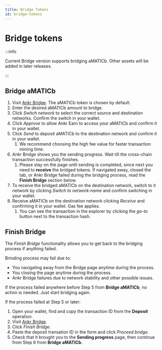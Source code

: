 ```yaml
---
title: Bridge Tokens
id: bridge-tokens
---
```


# Bridge tokens

:::info

Current Bridge version supports bridging aMATICb. Other assets will be added in later releases. 

:::

## Bridge aMATICb

1. Visit [Ankr Bridge](https://www.ankr.com/earn/bridge/). The aMATICb token is chosen by default. 
2. Enter the desired aMATICb amount to bridge.
3. Click *Switch network*  to select the correct source and destination networks. Confirm the switch in your wallet.
4. Click *Approve* to allow Ankr Earn to access your aMATICb and confirm it in your wallet.
5. Click *Send* to deposit aMATICb to the destination network and confirm it in your wallet.
   1. We recommend choosing the high fee value for faster transaction mining time.
6. Ankr Bridge shows you the sending progress. Wait till the cross-chain transaction successfully finishes. 
   1. Please stay on the page until sending is completed, since next you need to **receive** the bridged tokens. If navigated away, closed the tab, or Ankr Bridge failed during the bridging process, read the **Finish Bridge** section below.
7. To receive the bridged aMATICb on the destination network, switch to it network by clicking *Switch to network-name* and confirm switching in your wallet.
8. Receive aMATICb on the destination network clicking *Receive* and confirming it in your wallet. Gas fee applies.
   1. You can see the transaction in the explorer by clicking the *go-to* button next to the transaction hash.

## Finish Bridge

The *Finish Bridge* functionality allows you to get back to the bridging process if anything failed. 

Brinding process may fail due to: 
* You navigating away from the Bridge page anytime during the process.
* You closing the page anytime during the process.
* Ankr Bridge failures due to network stability and other possible issues. 

If the process failed anywhere before Step 5 from **Bridge aMATICb**, no action is needed. Just start bridging again.

If the process failed at Step 5 or later: 
1. Open your wallet, find and copy the transaction ID from the **Deposit** operation.
2. Visit [Ankr Bridge](https://www.ankr.com/earn/bridge/). 
3. Click *Finish Bridge*.
4. Paste the deposit transation ID in the form and click *Proceed bridge*.
5. Check that it brought you to the **Sending progress** page, then continue from Step 6 from **Bridge aMATICb**.





